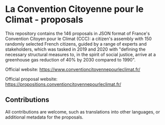 # La Convention Citoyenne pour le Climat - proposals

This repository contains the 146 proposals in JSON format of France's Convention Citoyen pour le Climat (CCC): a citizen's assembly with 150 randomly selected French citizens, guided by a range of experts and stakeholders, which was tasked in 2019 and 2020 with "defining the necessary structural measures to, in the spirit of social justice, arrive at a greenhouse gas reduction of 40% by 2030 compared to 1990".

Official website: https://www.conventioncitoyennepourleclimat.fr/

Official proposal website: https://propositions.conventioncitoyennepourleclimat.fr/

## Contributions

All contributions are welcome, such as translations into other languages, or additional metadata for the proposals.